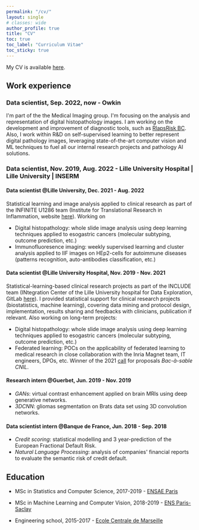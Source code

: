 ```yaml
---
permalink: "/cv/"
layout: single
# classes: wide
author_profile: true
title: "CV"
toc: true
toc_label: "Curriculum Vitae"
toc_sticky: true
---
```


My CV is available [here](/assets/pdfs/CV_digital_anglais.pdf).

## Work experience
### Data scientist, Sep. 2022, now - Owkin

I'm part of the the Medical Imaging group. I'm focusing on the analysis and representation of digital histopathology images. I am working on the development and improvement of diagnostic tools, such as [RlapsRisk BC](https://www.owkin.com/rlapsrisk-bc). Also, I work within R&D on self-supervised learning to better represent digital pathology images, leveraging state-of-the-art computer vision and ML techniques to fuel all our internal research projects and pathology AI solutions.

### Data scientist, Nov. 2019, Aug. 2022 - Lille University Hospital | Lille University | INSERM

#### Data scientist @Lille University, Dec. 2021 - Aug. 2022

Statistical learning and image analysis applied to clinical research as part of the INFINITE U1286 team (Institute for Translational Research in Inflammation, website [here](http://lille-inflammation-research.org/fr/)). Working on 
- Digital histopathology: whole slide image analysis using deep learning techniques applied to esogastric cancers (molecular subtyping, outcome prediction, etc.)
- Immunofluoresence imaging: weekly supervised learning and cluster analysis applied to IIF images on HEp2-cells for autoimmune diseases (patterns recognition, auto-antibodies classification, etc.)

#### Data scientist @Lille University Hospital, Nov. 2019 - Nov. 2021 
Statistical-learning-based clinical research projects as part of the INCLUDE team (INtegration Center of the Lille University hospital for Data Exploration, GitLab [here](https://gitlab.com/include-project)). I provided statistical support for clinical research projects (biostatistics, machine learning), covering data mining and protocol design, implementation, results sharing and feedbacks with clinicians, publication if relevant. Also working on long-term projects: 
- Digital histopathology: whole slide image analysis using deep learning techniques applied to esogastric cancers (molecular subtyping, outcome prediction, etc.)
- Federated learning: POCs on the applicability of federated learning to medical research in close collaboration with the Inria Magnet team, IT engineers, DPOs, etc. Winner of the 2021 [call](https://www.cnil.fr/fr/bac-sable-donnees-personnelles-la-cnil-accompagne-12-projets-dans-le-domaine-de-la-sante-numerique) for proposals _Bac-à-sable CNIL_.

#### Research intern @Guerbet, Jun. 2019 - Nov. 2019
- *GANs*: virtual contrast enhancement applied on brain MRIs using deep generative networks.
- *3DCNN*: gliomas segmentation on Brats data set using 3D convolution networks.

#### Data scientist intern @Banque de France, Jun. 2018 - Sep. 2018
- *Credit scoring*: statistical modelling and 3 year-prediction of the European Fractional Default Risk.
- *Natural Language Processing*: analysis of companies' financial reports to evaluate the semantic risk of credit default.

## Education

- MSc in Statistics and Computer Science, 2017-2019 - [ENSAE Paris](https://www.ensae.fr/en/programs/ingenieur/3a/dssl/)

- MSc in Machine Learning and Computer Vision, 2018-2019 - [ENS Paris-Saclay](https://www.universite-paris-saclay.fr/en/education/master/mathematics-and-applications/m2-mathematics-vision-learning#presentation)

- Engineering school, 2015-2017 - [Ecole Centrale de Marseille](https://www.centrale-marseille.fr/en)